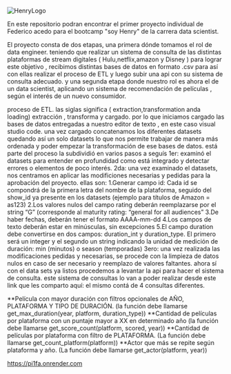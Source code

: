![HenryLogo](https://d31uz8lwfmyn8g.cloudfront.net/Assets/logo-henry-white-lg.png)

 En este repositorio podran encontrar el primer proyecto individual de Federico acedo para el bootcamp "soy Henry" de la carrera data scientist.

El proyecto consta de dos etapas, una primera dónde tomamos el rol de data engineer. teniendo que realizar un sistema de consulta de las distintas plataformas de stream digitales ( Hulu,netflix,amazon y Disney ) para lograr este objetivo , recibimos distintas bases de datos en formato .csv para así con ellas realizar el proceso de ETL y luego subir una api con su sistema de consulta adecuado.
y una segunda etapa donde nuestro rol es ahora el de un data scientist, aplicando un sistema de recomendación de películas , según el interés de un nuevo consumidor.

proceso de ETL.
las siglas significa ( extraction,transformation anda loading) extracción , transforma y cargado.
por lo que iniciamos cargado las bases de datos entregadas a nuestro editor de texto , en este caso visual studio code.
una vez cargado concatenamos los diferentes datasets quedando así un solo datasets lo que nos permite trabajar de manera más ordenada y poder empezar  la transformación de ese bases de datos. 
está parte del proceso la subdividió en varios pasos a seguís
1er: examinó el datasets para entender en profundidad como está integrado y detectar errores o elementos de poco interés.
2da: una vez examinado el datasets, nos centramos en aplicar las modificiones necesarias y pedidas para la aprobación del proyecto.
ellas son: 
1.Generar campo id: Cada id se compondrá de la primera letra del nombre de la plataforma, seguido del show_id ya presente en los datasets (ejemplo para títulos de Amazon = as123)
2.Los valores nulos del campo rating deberán reemplazarse por el string “G” (corresponde al maturity rating: “general for all audiences”
3.De haber fechas, deberán tener el formato AAAA-mm-dd
4.Los campos de texto deberán estar en minúsculas, sin excepciones
5.El campo duration debe convertirse en dos campos: duration_int y duration_type. El primero será un integer y el segundo un string indicando la unidad de medición de duración: min (minutos) o season (temporadas)
3ero: una vez realizada las modificaciones pedidas y necesarias, se procede con la limpieza de datos nulos en caso de ser necesario y reemplazo de valores faltantes.
ahora sí con el data sets ya listos procedemos a levantar la api para hacer el sistema de consulta.
este sistema de consultas lo van a poder realizar desde este link que les comparto aquí: 
el mismo contá de 4 consultas diferentes.

**Película con mayor duración con filtros opcionales de AÑO, PLATAFORMA Y TIPO DE DURACIÓN. (la función debe llamarse get_max_duration(year, platform, duration_type))
**Cantidad de películas por plataforma con un puntaje mayor a XX en determinado año (la función debe llamarse get_score_count(platform, scored, year))
**Cantidad de películas por plataforma con filtro de PLATAFORMA. (La función debe llamarse get_count_platform(platform))
**Actor que más se repite según plataforma y año. (La función debe llamarse get_actor(platform, year))


https://pi1fa.onrender.com
